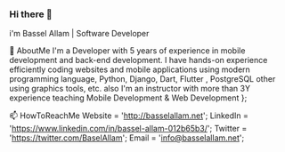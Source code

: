 ### Hi there 👋
i'm Bassel Allam | Software Developer

💬 AboutMe
  I'm a Developer with 5 years of experience in mobile development and back-end development. I have hands-on experience efficiently coding websites and mobile    applications using modern programming language, Python, Django, Dart, Flutter , PostgreSQL other using graphics tools, etc.
  also I'm an instructor with more than 3Y experience teaching Mobile Development & Web Development 
};

📫 HowToReachMe
  Website = 'http://basselallam.net';
  LinkedIn = 'https://www.linkedin.com/in/bassel-allam-012b65b3/';
  Twitter = 'https://twitter.com/BaselAllam';
  Email = 'info@basselallam.net';
